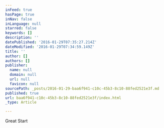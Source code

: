 ```yaml
---
inFeed: true
hasPage: true
inNav: false
inLanguage: null
starred: false
keywords: []
description: ''
datePublished: '2016-01-29T07:35:27.214Z'
dateModified: '2016-01-29T07:34:59.149Z'
title: ''
author: []
authors: []
publisher:
  name: null
  domain: null
  url: null
  favicon: null
sourcePath: _posts/2016-01-29-baa6f941-c10c-45b3-8c10-88fed2521e3f.md
published: true
url: baa6f941-c10c-45b3-8c10-88fed2521e3f/index.html
_type: Article

---
```

Great Start
